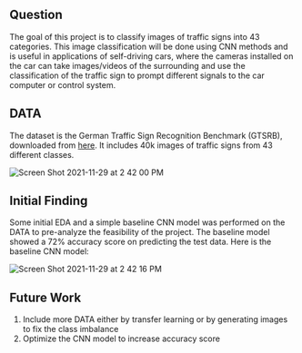 ## Question

The goal of this project is to classify images of traffic signs into 43 categories. This image classification will be done using CNN methods and is useful in applications of self-driving cars, where the cameras installed on the car can take images/videos of the surrounding and use the classification of the traffic sign to prompt different signals to the car computer or control system.

## DATA

The dataset is the  German Traffic Sign Recognition Benchmark (GTSRB), downloaded from [here](https://benchmark.ini.rub.de). It includes 40k images of traffic signs from 43 different classes.

![Screen Shot 2021-11-29 at 2 42 00 PM](https://user-images.githubusercontent.com/47256224/143954951-5a4b47ad-0e41-48b3-9ded-45cf5f13f7fd.png)



## Initial Finding
Some initial EDA and a simple baseline CNN model was performed on the DATA to pre-analyze the feasibility of the project. The baseline model showed a 72% accuracy score on predicting the test data. Here is the baseline CNN model:

![Screen Shot 2021-11-29 at 2 42 16 PM](https://user-images.githubusercontent.com/47256224/143955227-9e3256e7-4dd1-489b-b9ed-1d6b9da16447.png)


## Future Work
1. Include more DATA either by transfer learning or by generating images to fix the class imbalance
2. Optimize the CNN model to increase accuracy score

